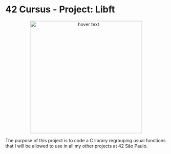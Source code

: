 # 42 Cursus - Project: Libft
<p align="center">
  <img src="libft.png" width="350" title="hover text">
</p>
The purpose of this project is to code a C library regrouping usual functions that I will be allowed to use in all my other projects at 42 São Paulo.
